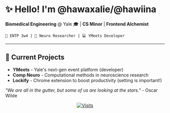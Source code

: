 # ✨ Hello! I'm @hawaxalie/@hawiina

**Biomedical Engineering** @ Yale 🎓 | **CS Minor** | **Frontend Alchemist** 

```text
🌌 ENTP 3w4 | 🧠 Neuro Researcher | 💻 YMeets Developer 

```
---

## 🧪 Current Projects
- **YMeets** - Yale's next-gen event platform (developer)
- **Comp Neuro** - Computational methods in neuroscience research
- **Lockify** - Chrome extension to boost productivity (setting is important!)

*"We are all in the gutter, but some of us are looking at the stars."* - Oscar Wilde


<div align="center">
  
[![Visits](https://komarev.com/ghpvc/?username=yourusername&color=ff69b4&label=Profile+Views)](https://github.com/yourusername)
  
